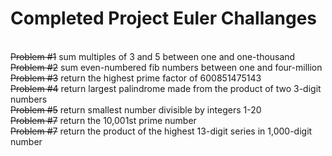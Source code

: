 <h1>Completed Project Euler Challanges</h1></br>
<s>Problem #1</s> sum multiples of 3 and 5 between one and one-thousand</br>
<s>Problem #2</s> sum even-numbered fib numbers between one and four-million</br>
<s>Problem #3</s> return the highest prime factor of 600851475143</br>
<s>Problem #4</s> return largest palindrome made from the product of two 3-digit numbers</br>
<s>Problem #5</s> return smallest number divisible by integers 1-20</br>
<s>Problem #7</s> return the 10,001st prime number</br>
<s>Problem #7</s> return the product of the highest 13-digit series in 1,000-digit number</br>
